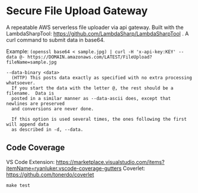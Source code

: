 # Secure File Upload Gateway

A repeatable AWS serverless file uploader via api gateway. Built with the LambdaSharpTool: https://github.com/LambdaSharp/LambdaSharpTool .   A curl command to submit data in base64.


Example:
`(openssl base64 < sample.jpg) | curl -H 'x-api-key:KEY' --data @- https://DOMAIN.amazonaws.com/LATEST/FileUpload?fileName=sample.jpg`

```
--data-binary <data>
  (HTTP) This posts data exactly as specified with no extra processing whatsoever.
  If you start the data with the letter @, the rest should be a filename.  Data is
  posted in a similar manner as --data-ascii does, except that newlines are preserved
  and conversions are never done.

  If this option is used several times, the ones following the first will append data
  as described in -d, --data.
```


## Code Coverage
VS Code Extension: https://marketplace.visualstudio.com/items?itemName=ryanluker.vscode-coverage-gutters
Coverlet: https://github.com/tonerdo/coverlet

`make test`

